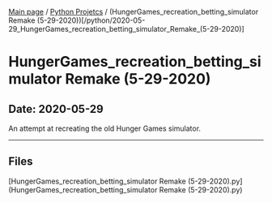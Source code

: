 [Main page](/) / [Python Projetcs](/python) / (HungerGames_recreation_betting_simulator Remake (5-29-2020))[/python/2020-05-29_HungerGames_recreation_betting_simulator_Remake_(5-29-2020)]

# HungerGames_recreation_betting_simulator Remake (5-29-2020)

## Date: 2020-05-29

An attempt at recreating the old Hunger Games simulator.

-----

## Files

[HungerGames_recreation_betting_simulator Remake (5-29-2020).py](HungerGames_recreation_betting_simulator Remake (5-29-2020).py)